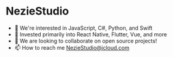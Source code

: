 # NezieStudio
- 👀 We're interested in JavaScript, C#, Python, and Swift
- 🌱 Invested primarily into React Native, Flutter, Vue, and more
- 💞️ We are looking to collaborate on open source projects!
- 📫 How to reach me NezieStudio@icloud.com

